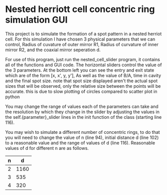 <h1> Nested herriott cell concentric ring simulation GUI </h1>

This project is to simulate the formation of a spot pattern in a nested herriot cell. 
For this simulation I have chosen 3 physical parameters that we can control, Radius of cuvature of outer mirror R1, Radius of curvature of inner mirror R2, and the coaxial mirror seperation d.

For use of this program, just run the nested_cell_slider program, it contains all of the functions and GUI code. The horizontal sliders control the value of the 3 parameters.
At the bottom left you can see the entry and exit state which are of the form [x, x', y, y'], As well as the value of B/A, time in cavity and the final spot size.
note that spot size displayed aren't the actual spot sizes that will be observed, only the relative size between the points will be accurate. this is due to slow plotting of circles compared to scatter plot in python

You may change the range of values each of the parameters can take and the resolution by which they change in the slider by adjusting the values in the self.{parameter}_slider 
lines in the init function of the class (starting line 116). 

You may wish to simulate a different number of concentric rings, to do that you will need to change the value of n (line 94), initial distance d (line 102) to a reasonable value and the range of values of d
(line 116). Reasonable values of d for different n are as follows. 

| n   | d   |
|------------|------------|
| 2      | 1160   |
| 3     | 535     |
| 4      | 320     |
